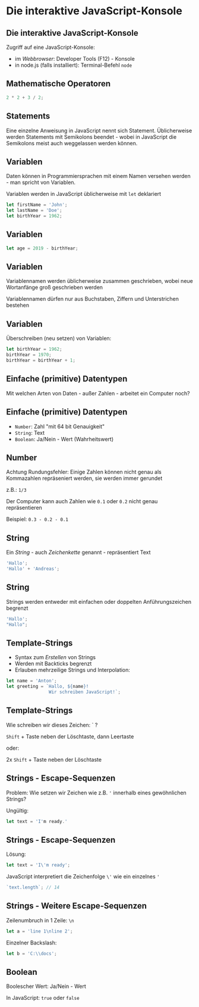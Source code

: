 # Die interaktive JavaScript-Konsole

## Die interaktive JavaScript-Konsole

Zugriff auf eine JavaScript-Konsole:

- im _Webbrowser_: Developer Tools (F12) - Konsole
- in node.js (falls installiert): Terminal-Befehl `node`

## Mathematische Operatoren

```js
2 * 2 + 3 / 2;
```

## Statements

Eine einzelne Anweisung in JavaScript nennt sich Statement. Üblicherweise werden Statements mit Semikolons beendet - wobei in JavaScript die Semikolons meist auch weggelassen werden können.

## Variablen

Daten können in Programmiersprachen mit einem Namen versehen werden - man spricht von Variablen.

Variablen werden in JavaScript üblicherweise mit `let` deklariert

```js
let firstName = 'John';
let lastName = 'Doe';
let birthYear = 1962;
```

## Variablen

```js
let age = 2019 - birthYear;
```

## Variablen

Variablennamen werden üblicherweise zusammen geschrieben, wobei neue Wortanfänge groß geschrieben werden

Variablennamen dürfen nur aus Buchstaben, Ziffern und Unterstrichen bestehen

## Variablen

Überschreiben (neu setzen) von Variablen:

```js
let birthYear = 1962;
birthYear = 1970;
birthYear = birthYear + 1;
```

## Einfache (primitive) Datentypen

Mit welchen Arten von Daten - außer Zahlen - arbeitet ein Computer noch?

## Einfache (primitive) Datentypen

- `Number`: Zahl "mit 64 bit Genauigkeit"
- `String`: Text
- `Boolean`: Ja/Nein - Wert (Wahrheitswert)

## Number

Achtung Rundungsfehler: Einige Zahlen können nicht genau als Kommazahlen repräseniert werden, sie werden immer gerundet

z.B.: `1/3`

Der Computer kann auch Zahlen wie `0.1` oder `0.2` nicht genau repräsentieren

Beispiel: `0.3 - 0.2 - 0.1`

## String

Ein _String_ - auch _Zeichenkette_ genannt - repräsentiert Text

```js
'Hallo';
'Hallo' + 'Andreas';
```

## String

Strings werden entweder mit einfachen oder doppelten Anführungszeichen begrenzt

<!-- prettier-ignore -->
```js
'Hallo';
"Hallo";
```

## Template-Strings

- Syntax zum _Erstellen_ von Strings
- Werden mit Backticks begrenzt
- Erlauben mehrzeilige Strings und Interpolation:

```js
let name = 'Anton';
let greeting = `Hallo, ${name}!
                Wir schreiben JavaScript!`;
```

## Template-Strings

Wie schreiben wir dieses Zeichen: ` ?

`Shift` + Taste neben der Löschtaste, dann Leertaste

oder:

2x `Shift` + Taste neben der Löschtaste

## Strings - Escape-Sequenzen

Problem: Wie setzen wir Zeichen wie z.B. `'` innerhalb eines gewöhnlichen Strings?

Ungültig:

<!-- prettier-ignore -->
```js
let text = 'I'm ready.'
```

## Strings - Escape-Sequenzen

Lösung:

<!-- prettier-ignore -->
```js
let text = 'I\'m ready';
```

JavaScript interpretiert die Zeichenfolge `\'` wie ein einzelnes `'`

```js
`text.length`; // 14
```

## Strings - Weitere Escape-Sequenzen

Zeilenumbruch in 1 Zeile: `\n`

```js
let a = 'line 1\nline 2';
```

Einzelner Backslash:

```js
let b = 'C:\\docs';
```

## Boolean

Boolescher Wert: Ja/Nein - Wert

In JavaScript: `true` oder `false`
